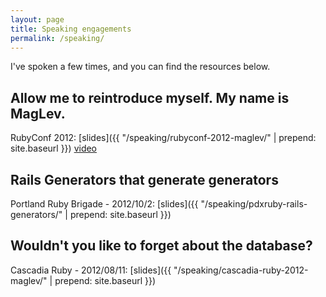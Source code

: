 ```yaml
---
layout: page
title: Speaking engagements
permalink: /speaking/
---
```


I've spoken a few times, and you can find the resources below.

## Allow me to reintroduce myself. My name is MagLev.
RubyConf 2012:
[slides]({{ "/speaking/rubyconf-2012-maglev/" | prepend: site.baseurl  }})
[video](http://j.mp/1oklvXS)

## Rails Generators that generate generators
Portland Ruby Brigade - 2012/10/2:
[slides]({{ "/speaking/pdxruby-rails-generators/" | prepend: site.baseurl  }})

## Wouldn't you like to forget about the database?
Cascadia Ruby - 2012/08/11:
[slides]({{ "/speaking/cascadia-ruby-2012-maglev/" | prepend: site.baseurl  }})
